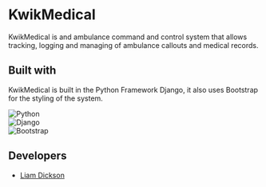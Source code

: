 # KwikMedical

KwikMedical is and ambulance command and control system that allows tracking, logging and managing of ambulance callouts
and medical records.

## Built with

KwikMedical is built in the Python Framework Django, it also uses Bootstrap for the styling of the system.

![Python][Python]
<br>
![Django][Django]
<br>
![Bootstrap][Bootstrap]

[Django]: https://img.shields.io/badge/Django-0c4b33?style=for-the-badge&logo=django&logoColor=ffffff
[Python]: https://img.shields.io/badge/Python-306998?style=for-the-badge&logo=python&logoColor=ffd43b
[Bootstrap]: https://img.shields.io/badge/Bootstrap-7142f9?style=for-the-badge&logo=bootstrap&logoColor=ffffff

## Developers

- [Liam Dickson](mailto:40456372@live.napier.ac.uk)
